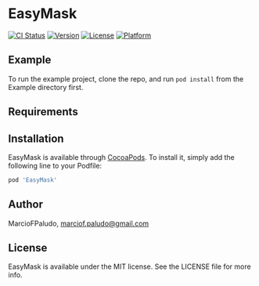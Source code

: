 # EasyMask

[![CI Status](https://img.shields.io/travis/MarcioFPaludo/EasyMask.svg?style=flat)](https://travis-ci.org/MarcioFPaludo/EasyMask)
[![Version](https://img.shields.io/cocoapods/v/EasyMask.svg?style=flat)](https://cocoapods.org/pods/EasyMask)
[![License](https://img.shields.io/cocoapods/l/EasyMask.svg?style=flat)](https://cocoapods.org/pods/EasyMask)
[![Platform](https://img.shields.io/cocoapods/p/EasyMask.svg?style=flat)](https://cocoapods.org/pods/EasyMask)

## Example

To run the example project, clone the repo, and run `pod install` from the Example directory first.

## Requirements

## Installation

EasyMask is available through [CocoaPods](https://cocoapods.org). To install
it, simply add the following line to your Podfile:

```ruby
pod 'EasyMask'
```

## Author

MarcioFPaludo, marciof.paludo@gmail.com

## License

EasyMask is available under the MIT license. See the LICENSE file for more info.
